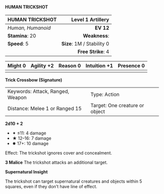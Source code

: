 #### HUMAN TRICKSHOT

| HUMAN TRICKSHOT   |      **Level 1 Artillery** |
| :---------------- | -------------------------: |
| *Human, Humanoid* |                  **EV 12** |
| **Stamina**: 20   |              **Weakness**: |
| **Speed**: 5      | **Size**: 1M / Stability 0 |
|                   |         **Free Strike**: 4 |

| **Might** 0 | **Agility** +2 | **Reason** 0 | **Intuition** +1 | **Presence** 0 |
| ----------- | -------------- | ------------ | ---------------- | -------------- |
|             |                |              |                  |                |

**Trick Crossbow (Signature)**

|                                  |                                |
| :------------------------------- | :----------------------------- |
| Keywords: Attack, Ranged, Weapon | Type: Action                   |
| Distance: Melee 1 or Ranged 15   | Target: One creature or object |

**2d10 + 2**

- ✦ ≤11: 4 damage
- ★ 12–16: 7 damage
- ✸ 17+: 10 damage

Effect: The trickshot ignores cover and concealment.

**3 Malice**
The trickshot attacks an additional target.

**Supernatural Insight**

The trickshot can target supernatural creatures and objects within 5 squares, even if they don’t have line of effect.

